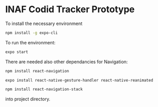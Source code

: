 # INAF Codid Tracker Prototype

To install the necessary environment 

``` bash
npm install -g expo-cli
```

To run the environment: 

``` bash
expo start
```

There are needed also other dependancies for Navigation: 

``` bash
npm install react-navigation 

expo install react-native-gesture-handler react-native-reanimated

npm install react-navigation-stack
```

into project directory. 
